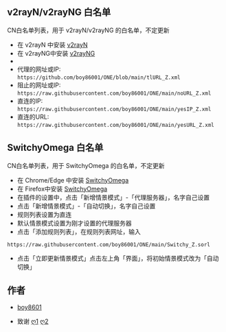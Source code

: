 ## v2rayN/v2rayNG 白名单
 CN白名单列表，用于 v2rayN/v2rayNG 的白名单，不定更新

- 在 v2rayN 中安装 [v2rayN](https://github.com/2dust/v2rayN)  
- 在 v2rayNG中安装 [v2rayNG](https://github.com/2dust/v2rayNG)
- 
- 代理的网址或IP:
``https://github.com/boy86001/ONE/blob/main/tlURL_Z.xml
``
- 阻止的网址或IP:
``https://raw.githubusercontent.com/boy86001/ONE/main/noURL_Z.xml
``
- 直连的IP:
``https://raw.githubusercontent.com/boy86001/ONE/main/yesIP_Z.xml
``
- 直连的URL:
``https://raw.githubusercontent.com/boy86001/ONE/main/yesURL_Z.xml
``



## SwitchyOmega 白名单
CN白名单列表，用于 SwitchyOmega 的白名单，不定更新

- 在 Chrome/Edge 中安装 [SwitchyOmega](https://chrome.google.com/webstore/detail/proxy-switchyomega/padekgcemlokbadohgkifijomclgjgif) 
- 在  Firefox中安装 [SwitchyOmega](https://addons.mozilla.org/en-US/firefox/addon/switchyomega/) 
- 在插件的设置中，点击「新增情景模式」-「代理服务器」，名字自己设置
- 点击「新增情景模式」-「自动切换」，名字自己设置
- 规则列表设置为直连
- 默认情景模式设置为刚才设置的代理服务器
- 点击「添加规则列表」，在规则列表网址，输入

``https://raw.githubusercontent.com/boy86001/ONE/main/Switchy_Z.sorl
``
- 点击「立即更新情景模式」点击左上角「界面」，将初始情景模式改为「自动切换」

## 作者
* [boy8601](https://t.me/YiSanYuan)
- 致谢 [ღ1](https://github.com/Loyalsoldier/geoip) [ღ2](https://github.com/pluwen/china-domain-allowlist) 
